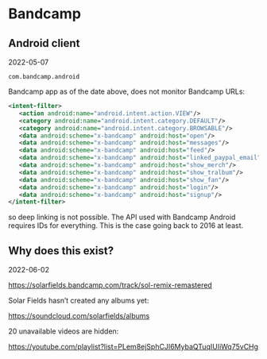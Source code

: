 # Bandcamp

## Android client

2022-05-07

~~~
com.bandcamp.android
~~~

Bandcamp app as of the date above, does not monitor Bandcamp URLs:

~~~xml
<intent-filter>
   <action android:name="android.intent.action.VIEW"/>
   <category android:name="android.intent.category.DEFAULT"/>
   <category android:name="android.intent.category.BROWSABLE"/>
   <data android:scheme="x-bandcamp" android:host="open"/>
   <data android:scheme="x-bandcamp" android:host="messages"/>
   <data android:scheme="x-bandcamp" android:host="feed"/>
   <data android:scheme="x-bandcamp" android:host="linked_paypal_email"/>
   <data android:scheme="x-bandcamp" android:host="show_merch"/>
   <data android:scheme="x-bandcamp" android:host="show_tralbum"/>
   <data android:scheme="x-bandcamp" android:host="show_fan"/>
   <data android:scheme="x-bandcamp" android:host="login"/>
   <data android:scheme="x-bandcamp" android:host="signup"/>
</intent-filter>
~~~

so deep linking is not possible. The API used with Bandcamp Android requires
IDs for everything. This is the case going back to 2016 at least.

## Why does this exist?

2022-06-02

https://solarfields.bandcamp.com/track/sol-remix-remastered

Solar Fields hasn’t created any albums yet:

https://soundcloud.com/solarfields/albums

20 unavailable videos are hidden:

https://youtube.com/playlist?list=PLem8ejSphCJI6MybaQTuqIUIiWq75vCHg
